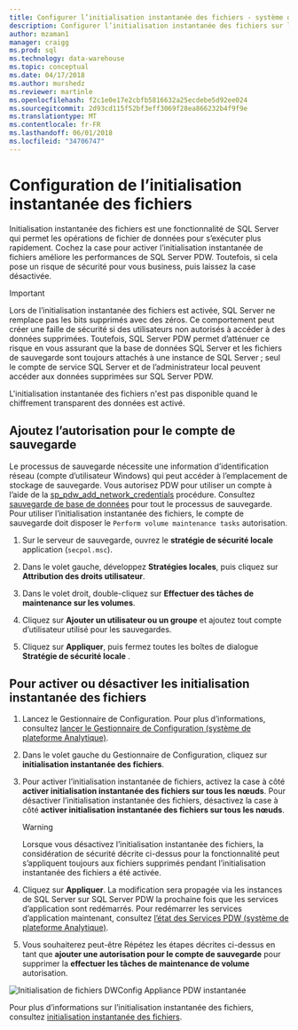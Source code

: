 ```yaml
---
title: Configurer l’initialisation instantanée des fichiers - système de plateforme Analytique | Documents Microsoft
description: Configurer l’initialisation instantanée des fichiers sur le système de plateforme d’Analytique. Initialisation instantanée des fichiers est une fonctionnalité de SQL Server qui permet les opérations de fichier de données pour s’exécuter plus rapidement.
author: mzaman1
manager: craigg
ms.prod: sql
ms.technology: data-warehouse
ms.topic: conceptual
ms.date: 04/17/2018
ms.author: murshedz
ms.reviewer: martinle
ms.openlocfilehash: f2c1e0e17e2cbfb5816632a25ecdebe5d92ee024
ms.sourcegitcommit: 2d93cd115f52bf3eff3069f28ea866232b4f9f9e
ms.translationtype: MT
ms.contentlocale: fr-FR
ms.lasthandoff: 06/01/2018
ms.locfileid: "34706747"
---
```

# <a name="instant-file-initialization-configuration"></a>Configuration de l’initialisation instantanée des fichiers
Initialisation instantanée des fichiers est une fonctionnalité de SQL Server qui permet les opérations de fichier de données pour s’exécuter plus rapidement. Cochez la case pour activer l’initialisation instantanée de fichiers améliore les performances de SQL Server PDW. Toutefois, si cela pose un risque de sécurité pour vous business, puis laissez la case désactivée.  
  
> [!IMPORTANT]  
> Lors de l’initialisation instantanée des fichiers est activée, SQL Server ne remplace pas les bits supprimés avec des zéros.  Ce comportement peut créer une faille de sécurité si des utilisateurs non autorisés à accéder à des données supprimées. Toutefois, SQL Server PDW permet d’atténuer ce risque en vous assurant que la base de données SQL Server et les fichiers de sauvegarde sont toujours attachés à une instance de SQL Server ; seul le compte de service SQL Server et de l’administrateur local peuvent accéder aux données supprimées sur SQL Server PDW.  
  
L'initialisation instantanée des fichiers n'est pas disponible quand le chiffrement transparent des données est activé.  
  
## <a name="add-permission-for-the-backup-account"></a>Ajoutez l’autorisation pour le compte de sauvegarde  
Le processus de sauvegarde nécessite une information d’identification réseau (compte d’utilisateur Windows) qui peut accéder à l’emplacement de stockage de sauvegarde. Vous autorisez PDW pour utiliser un compte à l’aide de la [sp_pdw_add_network_credentials](../relational-databases/system-stored-procedures/sp-pdw-add-network-credentials-sql-data-warehouse.md) procédure. Consultez [sauvegarde de base de données](../t-sql/statements/backup-database-parallel-data-warehouse.md) pour tout le processus de sauvegarde. Pour utiliser l’initialisation instantanée des fichiers, le compte de sauvegarde doit disposer le `Perform volume maintenance tasks` autorisation.  
  
1.  Sur le serveur de sauvegarde, ouvrez le **stratégie de sécurité locale** application (`secpol.msc`).  
  
2.  Dans le volet gauche, développez **Stratégies locales**, puis cliquez sur **Attribution des droits utilisateur**.  
  
3.  Dans le volet droit, double-cliquez sur **Effectuer des tâches de maintenance sur les volumes**.  
  
4.  Cliquez sur **Ajouter un utilisateur ou un groupe** et ajoutez tout compte d’utilisateur utilisé pour les sauvegardes.  
  
5.  Cliquez sur **Appliquer**, puis fermez toutes les boîtes de dialogue **Stratégie de sécurité locale** .  
  
## <a name="to-turn-instant-file-initialization-on-or-off"></a>Pour activer ou désactiver les initialisation instantanée des fichiers  
  
1.  Lancez le Gestionnaire de Configuration. Pour plus d’informations, consultez [lancer le Gestionnaire de Configuration &#40;système de plateforme Analytique&#41;](launch-the-configuration-manager.md).  
  
2.  Dans le volet gauche du Gestionnaire de Configuration, cliquez sur **initialisation instantanée des fichiers**.  
  
3.  Pour activer l’initialisation instantanée de fichiers, activez la case à côté **activer initialisation instantanée des fichiers sur tous les nœuds**. Pour désactiver l’initialisation instantanée des fichiers, désactivez la case à côté **activer initialisation instantanée des fichiers sur tous les nœuds**.  
  
    > [!WARNING]  
    > Lorsque vous désactivez l’initialisation instantanée des fichiers, la considération de sécurité décrite ci-dessus pour la fonctionnalité peut s’appliquent toujours aux fichiers supprimés pendant l’initialisation instantanée des fichiers a été activée.  
  
4.  Cliquez sur **Appliquer**. La modification sera propagée via les instances de SQL Server sur SQL Server PDW la prochaine fois que les services d’application sont redémarrés. Pour redémarrer les services d’application maintenant, consultez [l’état des Services PDW &#40;système de plateforme Analytique&#41;](pdw-services-status.md).  
  
5.  Vous souhaiterez peut-être Répétez les étapes décrites ci-dessus en tant que **ajouter une autorisation pour le compte de sauvegarde** pour supprimer la **effectuer les tâches de maintenance de volume** autorisation.  
  
![Initialisation de fichiers DWConfig Appliance PDW instantanée](./media/instant-file-initialization-configuration/SQL_Server_PDW_DWConfig_ApplPDWInstant.png "SQL_Server_PDW_DWConfig_ApplPDWInstant")  
  
Pour plus d’informations sur l’initialisation instantanée des fichiers, consultez [initialisation instantanée des fichiers](http://technet.microsoft.com/library/ms175935(v=SQL.105).aspx).  
  
